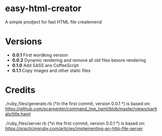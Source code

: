 easy-html-creator
=================

A simple prodject for fast HTML file createmend

Versions
=================

- **0.0.1** First wordking version
- **0.0.2** Dynamic rendering and remove all old files bevore rendering
- **0.1.0** Add SASS ans CoffeeScript
- **0.1.1** Copy images and other static files

Credits
=======

./ruby_files/generate.rb (*in the first commit, version 0.0.1 *) is based on:
https://github.com/scarpenter/command_line_haml/blob/master/views/partials/title.haml

./ruby_files/server.rb (*in the first commit, version 0.0.1 *) is based on:
https://practicingruby.com/articles/implementing-an-http-file-server
